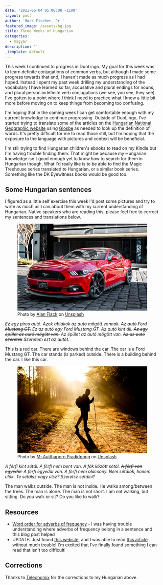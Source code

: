 ```yaml
---
date: '2021-06-04 05:00:00 -1100'
layout: post
author: 'Mark Fischer, Jr.'
featured_image: /assets/bg.jpg
title: Three Weeks of Hungarian
categories:
  - magyar
description: ''
_template: default
---
```










This week I continued to progress in DuoLingo. My goal for this week was to learn definite conjugations of common verbs, but although I made some progress towards that end, I haven't made as much progress as I had hoped. Instead I spent my past week drilling my understanding of the vocabulary I have learned so far, accusative and plural endings for nouns, and plural person indefinite verb conjugations (we see, you see, they see). I've gotten to a point where I think I need to practice what I know a little bit more before moving on to keep things from becoming too confusing.

I'm hoping that in the coming week I can get comfortable enough with my current knowledge to continue progressing. Outside of DuoLingo, I've started trying to translate some of the articles on the [Hungarian National Geographic website]() using [Glosbe](https://glosbe.com/) as needed to look up the definition of words. It's pretty difficult for me to read those still, but I'm hoping that the exposure to the language with pictures and context will be beneficial.

I'm still trying to find Hungarian children's ebooks to read on my Kindle but I'm having trouble finding them. That might be because my Hungarian knowledge isn't good enough yet to know how to search for them in Hungarian though. What I'd really like is to be able to find the Magic Treehouse series translated to Hungarian, or a similar book series. Something like the DK Eyewitness books would be good too.

## Some Hungarian sentences

I figured as a little self exercise this week I'd post some pictures and try to write as much as I can about them with my current understanding of Hungarian. Native speakers who are reading this, please feel free to correct my sentences and translations below.

<figure> <img src="/assets/red-mustang.jpg" alt="A red Ford Mustang"> <figcaption>Photo by <a href="https://unsplash.com/@1964alan?utm_source=unsplash&utm_medium=referral&utm_content=creditCopyText">Alan Flack</a> on <a href="https://unsplash.com/s/photos/car?utm_source=unsplash&utm_medium=referral&utm_content=creditCopyText">Unsplash</a>
</figcaption> </figure>

_Ez egy piros autó. Azok ablakok az autó mögött vannak. ~~Az autó Ford Mustang GT.~~ Ez az autó egy Ford Mustang GT. Az autó kint áll. ~~Az egy épület az autó mögött van.~~ Az épület az autó mögött van. ~~Az az autó szeretek~~ Szeretem ezt az autót._

This is a red car. There are windows behind the car. The car is a Ford Mustang GT. The car stands (is parked) outside. There is a building behind the car. I like this car.

<figure>
<img src="/assets/man-hiking.jpg" alt="A man hiking">
<figcaption>Photo by <a href="https://unsplash.com/@autthaporn?utm_source=unsplash&utm_medium=referral&utm_content=creditCopyText">Mr.Autthaporn Pradidpong</a> on <a href="https://unsplash.com/s/photos/hungary-walking?utm_source=unsplash&utm_medium=referral&utm_content=creditCopyText">Unsplash</a>
</figcaption>
</figure>

_A férfi kint sétál. A férfi nem bent van. A fák között sétál. ~~A férfi van egyedül.~~ A férfi egyedül van. A férfi nem alacsony. Nem sétálok, hanem ülök. Te sétálsz vagy ülsz? Szeretsz sétálni?_

The man walks outside. The man is not inside. He walks among/between the trees. The man is alone. The man is not short. I am not walking, but sitting. Do you walk or sit? Do you like to walk?

## Resources

* [Word order for adverbs of frequency](https://myhunlang.com/2010/09/28/vocabulary-adverbs-of-frequency/) - I was having trouble understanding where adverbs of frequency belong in a sentence and this blog post helped
* UPDATE: Just found [this website](http://hungarianonline.hu/index.php), and I was able to read [this article](http://hungarianonline.hu/kolbaszos-magyar-reggeli) without much trouble! I'm excited that I've finally found something I can read that isn't too difficult!

## Corrections

Thanks to [Teleonomix](https://www.reddit.com/r/hungarian/comments/ns8y63/three_weeks_of_hungarian/h0lma88?utm_source=share&utm_medium=web2x&context=3) for the corrections to my Hungarian above.
